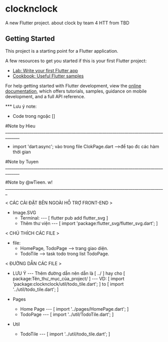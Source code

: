 # clocknclock

A new Flutter project. about clock by team 4 HTT from TBD

## Getting Started

This project is a starting point for a Flutter application.

A few resources to get you started if this is your first Flutter project:

- [Lab: Write your first Flutter app](https://docs.flutter.dev/get-started/codelab)
- [Cookbook: Useful Flutter samples](https://docs.flutter.dev/cookbook)

For help getting started with Flutter development, view the
[online documentation](https://docs.flutter.dev/), which offers tutorials,
samples, guidance on mobile development, and a full API reference.


*** Lưu ý note:
  * Code trong ngoặc []


#Note by Hieu _____________________________________________________________________________________
- import 'dart:async'; vào trong file ClokPage.dart -->để tạo đc các hàm thời gian






#Note by Tuyen _____________________________________________________________________________________








#Note by @wTieen. w! _______________________________________________________________________________

< CÁC CÀI ĐẶT BÊN NGOÀI HỖ TRỢ FRONT-END >
- Image.SVG
  + Terminal: --- [ flutter pub add flutter_svg ]
  + Thêm thư viện --- [ import 'package:flutter_svg/flutter_svg.dart'; ]


< CHÚ THÍCH CÁC FILE >
- file:
  + HomePage, TodoPage --> trang giao diện.
  + TodoTile --> task todo trong list TodoPage.


< ĐƯỜNG DẪN CÁC FILE >

-  LƯU Ý --- Thêm đường dẫn nên dẫn là  [ ../ ] hay cho [ package:Tên_thư_mục_của_project/ ] ---
  VD: [ import 'package:clocknclock/util/todo_tile.dart'; ] to [ import '../util/todo_tile.dart'; ]

- Pages
  + Home Page --- [ import '../pages/HomePage.dart'; ]
  + TodoPage --- [ import '../util/TodoTile.dart'; ]
- Util
  + TodoTile --- [ import '../util/todo_tile.dart'; ]


